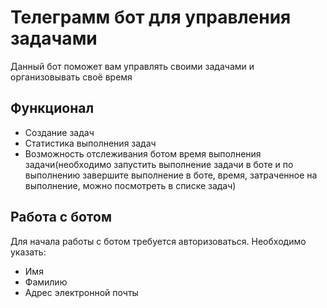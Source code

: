 # Телеграмм бот для управления задачами
Данный бот поможет вам управлять своими задачами и организовывать своё время
## Функционал
- Создание задач
- Статистика выполнения задач
- Возможность отслеживания ботом время выполнения задачи(необходимо запустить выполнение задачи в боте и по выполнению завершите выполнение в боте, время, затраченное на выполнение, можно посмотреть в списке задач)
## Работа с ботом 
Для начала работы с ботом требуется авторизоваться.
Необходимо указать:
- Имя
- Фамилию
- Адрес электронной почты